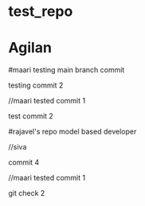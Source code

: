 # test_repo
# Agilan

#maari
testing main branch commit

testing commit 2


//maari tested commit 1

test commit 2

#rajavel's repo
model based developer


//siva 

commit 4

//maari 
tested commit 1

git check 2

